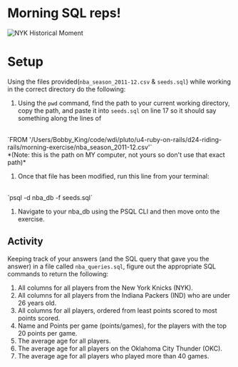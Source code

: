 # Morning SQL reps!

![NYK Historical Moment](http://38.media.tumblr.com/e18de6a5234322bfa3e3f3718a7f7a1c/tumblr_mhdrol7U281r9ngjbo1_500.gif)

# Setup
Using the files provided(`nba_season_2011-12.csv` & `seeds.sql`) while working in the correct directory do the following:
<br>
1. Using the `pwd` command, find the path to your current working directory, copy the path, and paste it into `seeds.sql` on line 17 so it should say something along the lines of 
<br>
`FROM '/Users/Bobby_King/code/wdi/pluto/u4-ruby-on-rails/d24-riding-rails/morning-exercise/nba_season_2011-12.csv'` 
<br>
*(Note: this is the path on MY computer, not yours so don't use that exact path)*

1. Once that file has been modified, run this line from your terminal:

<br>
`psql -d nba_db -f seeds.sql`

1. Navigate to your nba_db using the PSQL CLI and then move onto the exercise.

## Activity

Keeping track of your answers (and the SQL query that gave you the answer) in a file called `nba_queries.sql`, figure out the appropriate SQL commands to return the following:

1. All columns for all players from the New York Knicks (NYK).
1. All columns for all players from the Indiana Packers (IND) who are under 26 years old.
1. All columns for all players, ordered from least points scored to most points scored.
1. Name and Points per game (points/games), for the players with the top 20 points per game.
1. The average age for all players.
1. The average age for all players on the Oklahoma City Thunder (OKC).
1. The average age for all players who played more than 40 games.